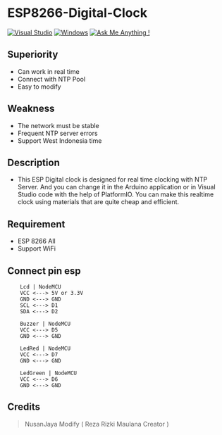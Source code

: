 # ESP8266-Digital-Clock

[![Visual Studio](https://badgen.net/badge/icon/visualstudio?icon=visualstudio&label)](https://visualstudio.microsoft.com) [![Windows](https://badgen.net/badge/icon/windows?icon=windows&label)](https://microsoft.com/windows/) [![Ask Me Anything !](https://img.shields.io/badge/Ask%20me-anything-1abc9c.svg)](https://GitHub.com/NusanJaya-Tech)

## Superiority
- Can work in real time
- Connect with NTP Pool
- Easy to modify

## Weakness
- The network must be stable
- Frequent NTP server errors
- Support West Indonesia time

## Description
- This ESP Digital clock is designed for real time clocking with NTP Server. And you can change it in the Arduino application or in Visual Studio code with the help of PlatformIO. You can make this realtime clock using materials that are quite cheap and efficient.

## Requirement
- ESP 8266 All
- Support WiFi

## Connect pin esp
        Lcd | NodeMCU
        VCC <---> 5V or 3.3V
        GND <---> GND
        SCL <---> D1
        SDA <---> D2

        Buzzer | NodeMCU
        VCC <---> D5
        GND <---> GND

        LedRed | NodeMCU
        VCC <---> D7
        GND <---> GND

        LedGreen | NodeMCU
        VCC <---> D6
        GND <---> GND

## Credits
> NusanJaya Modify ( Reza Rizki Maulana Creator )
